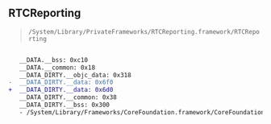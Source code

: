 ## RTCReporting

> `/System/Library/PrivateFrameworks/RTCReporting.framework/RTCReporting`

```diff

   __DATA.__bss: 0xc10
   __DATA.__common: 0x18
   __DATA_DIRTY.__objc_data: 0x318
-  __DATA_DIRTY.__data: 0x6f0
+  __DATA_DIRTY.__data: 0x6d0
   __DATA_DIRTY.__common: 0x38
   __DATA_DIRTY.__bss: 0x300
   - /System/Library/Frameworks/CoreFoundation.framework/CoreFoundation

```

